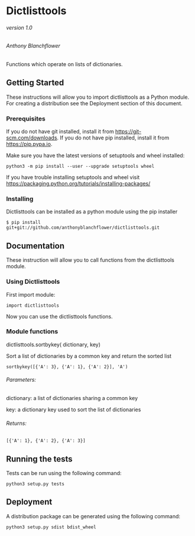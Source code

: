 # Dictlisttools
###### version 1.0
###### Anthony Blanchflower

Functions which operate on lists of dictionaries.


## Getting Started

These instructions will allow you to import dictlisttools as a Python module.
For creating a distribution see the Deployment section of this document.

### Prerequisites

If you do not have git installed, install it from https://git-scm.com/downloads.
If you do not have pip installed, install it from https://pip.pypa.io.

Make sure you have the latest versions of setuptools and wheel installed:

```
python3 -m pip install --user --upgrade setuptools wheel
```

If you have trouble installing setuptools and wheel visit
https://packaging.python.org/tutorials/installing-packages/

### Installing

Dictlisttools can be installed as a python module using the pip installer

```
$ pip install git+git://github.com/anthonyblanchflower/dictlisttools.git
```

## Documentation

These instruction will allow you to call functions from the dictlisttools module.

### Using Dictlisttools

First import module:

```
import dictlisttools
```

Now you can use the dictlisttools functions.

### Module functions

dictlisttools.sortbykey( dictionary, key)

Sort a list of dictionaries by a common key and return the sorted list

```
sortbykey([{'A': 3}, {'A': 1}, {'A': 2}], 'A')
```

###### Parameters:

dictionary: a list of dictionaries sharing a common key

key: a dictionary key used to sort the list of dictionaries

###### Returns:

```
[{'A': 1}, {'A': 2}, {'A': 3}]
```

## Running the tests

Tests can be run using the following command:

```
python3 setup.py tests
```

## Deployment

A distribution package can be generated using the following command:

```
python3 setup.py sdist bdist_wheel
```
